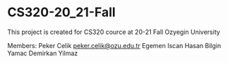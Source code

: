 # CS320-20_21-Fall

This project is created for CS320 cource at 20-21 Fall Ozyegin University

Members:
Peker Celik peker.celik@ozu.edu.tr
Egemen Iscan
Hasan Bilgin
Yamac Demirkan Yilmaz
